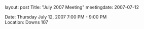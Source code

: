 layout: post
Title: "July 2007 Meeting"
meetingdate: 2007-07-12

Date: Thursday July 12, 2007 7:00 PM - 9:00 PM                                   
Location: Downs 107                                         
